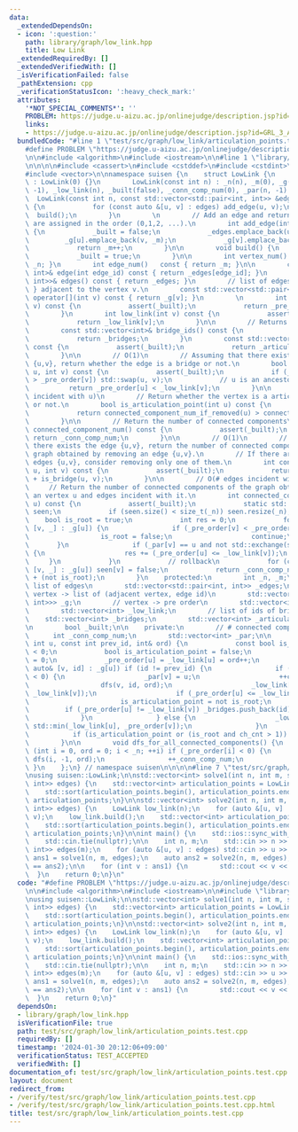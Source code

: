```yaml
---
data:
  _extendedDependsOn:
  - icon: ':question:'
    path: library/graph/low_link.hpp
    title: Low Link
  _extendedRequiredBy: []
  _extendedVerifiedWith: []
  _isVerificationFailed: false
  _pathExtension: cpp
  _verificationStatusIcon: ':heavy_check_mark:'
  attributes:
    '*NOT_SPECIAL_COMMENTS*': ''
    PROBLEM: https://judge.u-aizu.ac.jp/onlinejudge/description.jsp?id=GRL_3_A
    links:
    - https://judge.u-aizu.ac.jp/onlinejudge/description.jsp?id=GRL_3_A
  bundledCode: "#line 1 \"test/src/graph/low_link/articulation_points.test.cpp\"\n\
    #define PROBLEM \"https://judge.u-aizu.ac.jp/onlinejudge/description.jsp?id=GRL_3_A\"\
    \n\n#include <algorithm>\n#include <iostream>\n\n#line 1 \"library/graph/low_link.hpp\"\
    \n\n\n\n#include <cassert>\n#include <cstddef>\n#include <cstdint>\n#include <utility>\n\
    #include <vector>\n\nnamespace suisen {\n    struct LowLink {\n        LowLink()\
    \ : LowLink(0) {}\n        LowLink(const int n) : _n(n), _m(0), _g(n), _pre_order(n,\
    \ -1), _low_link(n), _built(false), _conn_comp_num(0), _par(n, -1) {}\n      \
    \  LowLink(const int n, const std::vector<std::pair<int, int>> &edges) : LowLink(n)\
    \ {\n            for (const auto &[u, v] : edges) add_edge(u, v);\n          \
    \  build();\n        }\n        \n        // Add an edge and return its ID. IDs\
    \ are assigned in the order (0,1,2, ...).\n        int add_edge(int u, int v)\
    \ {\n            _built = false;\n            _edges.emplace_back(u, v);\n   \
    \         _g[u].emplace_back(v, _m);\n            _g[v].emplace_back(u, _m);\n\
    \            return _m++;\n        }\n\n        void build() {\n            dfs_for_all_connected_components();\n\
    \            _built = true;\n        }\n\n        int vertex_num() const { return\
    \ _n; }\n        int edge_num()   const { return _m; }\n\n        const std::pair<int,\
    \ int>& edge(int edge_id) const { return _edges[edge_id]; }\n        const std::vector<std::pair<int,\
    \ int>>& edges() const { return _edges; }\n        // list of edges { u, edge_id\
    \ } adjacent to the vertex v.\n        const std::vector<std::pair<int, int>>&\
    \ operator[](int v) const { return _g[v]; }\n        \n        int pre_order(int\
    \ v) const {\n            assert(_built);\n            return _pre_order[v];\n\
    \        }\n        int low_link(int v) const {\n            assert(_built);\n\
    \            return _low_link[v];\n        }\n\n        // Returns IDs of bridges.\n\
    \        const std::vector<int>& bridge_ids() const {\n            assert(_built);\n\
    \            return _bridges;\n        }\n        const std::vector<int>& articulation_points()\
    \ const {\n            assert(_built);\n            return _articulation_points;\n\
    \        }\n\n        // O(1)\n        // Assuming that there exists the edge\
    \ {u,v}, return whether the edge is a bridge or not.\n        bool is_bridge(int\
    \ u, int v) const {\n            assert(_built);\n            if (_pre_order[u]\
    \ > _pre_order[v]) std::swap(u, v);\n            // u is an ancestor of v\n  \
    \          return _pre_order[u] < _low_link[v];\n        }\n\n        // O(# edges\
    \ incident with u)\n        // Return whether the vertex is a articulation point\
    \ or not.\n        bool is_articulation_point(int u) const {\n            assert(_built);\n\
    \            return connected_component_num_if_removed(u) > connected_component_num();\n\
    \        }\n\n        // Return the number of connected components\n        int\
    \ connected_component_num() const {\n            assert(_built);\n           \
    \ return _conn_comp_num;\n        }\n\n        // O(1)\n        // Assuming that\
    \ there exists the edge {u,v}, return the number of connected components of the\
    \ graph obtained by removing an edge {u,v}.\n        // If there are multiple\
    \ edges {u,v}, consider removing only one of them.\n        int connected_component_num_if_removed(int\
    \ u, int v) const {\n            assert(_built);\n            return _conn_comp_num\
    \ + is_bridge(u, v);\n        }\n\n        // O(# edges incident with u)\n   \
    \     // Return the number of connected components of the graph obtained by removing\
    \ an vertex u and edges incident with it.\n        int connected_component_num_if_removed(int\
    \ u) const {\n            assert(_built);\n            static std::vector<int8_t>\
    \ seen;\n            if (seen.size() < size_t(_n)) seen.resize(_n);\n        \
    \    bool is_root = true;\n            int res = 0;\n            for (const auto&\
    \ [v, _] : _g[u]) {\n                if (_pre_order[v] < _pre_order[u]) {\n  \
    \                  is_root = false;\n                    continue;\n         \
    \       }\n                if (_par[v] == u and not std::exchange(seen[v], true))\
    \ {\n                    res += (_pre_order[u] <= _low_link[v]);\n           \
    \     }\n            }\n            // rollback\n            for (const auto&\
    \ [v, _] : _g[u]) seen[v] = false;\n            return _conn_comp_num - 1 + res\
    \ + (not is_root);\n        }\n    protected:\n        int _n, _m;\n        //\
    \ list of edges\n        std::vector<std::pair<int, int>> _edges;\n        //\
    \ vertex -> list of (adjacent vertex, edge id)\n        std::vector<std::vector<std::pair<int,\
    \ int>>> _g;\n        // vertex -> pre order\n        std::vector<int> _pre_order;\n\
    \        std::vector<int> _low_link;\n        // list of ids of bridges\n    \
    \    std::vector<int> _bridges;\n        std::vector<int> _articulation_points;\n\
    \n        bool _built;\n\n    private:\n        // # connected components\n  \
    \      int _conn_comp_num;\n        std::vector<int> _par;\n\n        void dfs(const\
    \ int u, const int prev_id, int& ord) {\n            const bool is_root = prev_id\
    \ < 0;\n            bool is_articulation_point = false;\n            int ch_cnt\
    \ = 0;\n            _pre_order[u] = _low_link[u] = ord++;\n            for (const\
    \ auto& [v, id] : _g[u]) if (id != prev_id) {\n                if (_pre_order[v]\
    \ < 0) {\n                    _par[v] = u;\n                    ++ch_cnt;\n  \
    \                  dfs(v, id, ord);\n                    _low_link[u] = std::min(_low_link[u],\
    \ _low_link[v]);\n                    if (_pre_order[u] <= _low_link[v]) {\n \
    \                       is_articulation_point = not is_root;\n               \
    \         if (_pre_order[u] != _low_link[v]) _bridges.push_back(id);\n       \
    \             }\n                } else {\n                    _low_link[u] =\
    \ std::min(_low_link[u], _pre_order[v]);\n                }\n            }\n \
    \           if (is_articulation_point or (is_root and ch_cnt > 1)) _articulation_points.push_back(u);\n\
    \        }\n\n        void dfs_for_all_connected_components() {\n            for\
    \ (int i = 0, ord = 0; i < _n; ++i) if (_pre_order[i] < 0) {\n               \
    \ dfs(i, -1, ord);\n                ++_conn_comp_num;\n            }\n       \
    \ }\n    };\n} // namespace suisen\n\n\n\n#line 7 \"test/src/graph/low_link/articulation_points.test.cpp\"\
    \nusing suisen::LowLink;\n\nstd::vector<int> solve1(int n, int m, std::vector<std::pair<int,\
    \ int>> edges) {\n    std::vector<int> articulation_points = LowLink(n, edges).articulation_points();\n\
    \    std::sort(articulation_points.begin(), articulation_points.end());\n    return\
    \ articulation_points;\n}\n\nstd::vector<int> solve2(int n, int m, std::vector<std::pair<int,\
    \ int>> edges) {\n    LowLink low_link(n);\n    for (auto &[u, v] : edges) low_link.add_edge(u,\
    \ v);\n    low_link.build();\n    std::vector<int> articulation_points = low_link.articulation_points();\n\
    \    std::sort(articulation_points.begin(), articulation_points.end());\n    return\
    \ articulation_points;\n}\n\nint main() {\n    std::ios::sync_with_stdio(false);\n\
    \    std::cin.tie(nullptr);\n\n    int n, m;\n    std::cin >> n >> m;\n    std::vector<std::pair<int,\
    \ int>> edges(m);\n    for (auto &[u, v] : edges) std::cin >> u >> v;\n\n    auto\
    \ ans1 = solve1(n, m, edges);\n    auto ans2 = solve2(n, m, edges);\n\n    assert(ans1\
    \ == ans2);\n\n    for (int v : ans1) {\n        std::cout << v << '\\n';\n  \
    \  }\n    return 0;\n}\n"
  code: "#define PROBLEM \"https://judge.u-aizu.ac.jp/onlinejudge/description.jsp?id=GRL_3_A\"\
    \n\n#include <algorithm>\n#include <iostream>\n\n#include \"library/graph/low_link.hpp\"\
    \nusing suisen::LowLink;\n\nstd::vector<int> solve1(int n, int m, std::vector<std::pair<int,\
    \ int>> edges) {\n    std::vector<int> articulation_points = LowLink(n, edges).articulation_points();\n\
    \    std::sort(articulation_points.begin(), articulation_points.end());\n    return\
    \ articulation_points;\n}\n\nstd::vector<int> solve2(int n, int m, std::vector<std::pair<int,\
    \ int>> edges) {\n    LowLink low_link(n);\n    for (auto &[u, v] : edges) low_link.add_edge(u,\
    \ v);\n    low_link.build();\n    std::vector<int> articulation_points = low_link.articulation_points();\n\
    \    std::sort(articulation_points.begin(), articulation_points.end());\n    return\
    \ articulation_points;\n}\n\nint main() {\n    std::ios::sync_with_stdio(false);\n\
    \    std::cin.tie(nullptr);\n\n    int n, m;\n    std::cin >> n >> m;\n    std::vector<std::pair<int,\
    \ int>> edges(m);\n    for (auto &[u, v] : edges) std::cin >> u >> v;\n\n    auto\
    \ ans1 = solve1(n, m, edges);\n    auto ans2 = solve2(n, m, edges);\n\n    assert(ans1\
    \ == ans2);\n\n    for (int v : ans1) {\n        std::cout << v << '\\n';\n  \
    \  }\n    return 0;\n}"
  dependsOn:
  - library/graph/low_link.hpp
  isVerificationFile: true
  path: test/src/graph/low_link/articulation_points.test.cpp
  requiredBy: []
  timestamp: '2024-01-30 20:12:06+09:00'
  verificationStatus: TEST_ACCEPTED
  verifiedWith: []
documentation_of: test/src/graph/low_link/articulation_points.test.cpp
layout: document
redirect_from:
- /verify/test/src/graph/low_link/articulation_points.test.cpp
- /verify/test/src/graph/low_link/articulation_points.test.cpp.html
title: test/src/graph/low_link/articulation_points.test.cpp
---
```

